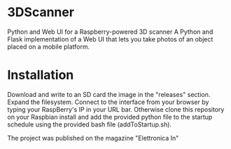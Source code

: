 # 3DScanner
Python and Web UI for a Raspberry-powered 3D scanner
A Python and Flask implementation of a Web UI that lets you take photos of an object placed on a mobile platform.

# Installation
Download and write to an SD card the image in the "releases" section. Expand the filesystem. Connect to the interface from your browser by typing your RaspBerry's IP in your URL bar.
Otherwise clone this repository on your Raspbian install and add the provided python file to the startup schedule using the provided bash file (addToStartup.sh).

The project was published on the magazine "Elettronica In"
